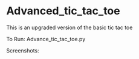 # Advanced_tic_tac_toe
This is an upgraded version of the basic tic tac toe

To Run:
Advance_tic_tac_toe.py

Screenshots:

